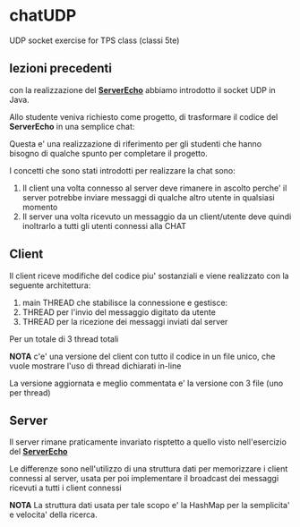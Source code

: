 # chatUDP
UDP socket exercise for TPS class (classi 5te)

## lezioni precedenti
con la realizzazione del **[ServerEcho](https://github.com/Prof-Matteo-Palitto-Peano/ServerEcho)** abbiamo introdotto il socket UDP in Java.

Allo studente veniva richiesto come progetto, di trasformare il codice del **ServerEcho** in una semplice chat:

Questa e' una realizzazione di riferimento per gli studenti che hanno bisogno di qualche spunto per completare il progetto.

I concetti che sono stati introdotti per realizzare la chat sono:
1. Il client una volta connesso al server deve rimanere in ascolto perche' il server potrebbe inviare messaggi di qualche altro utente in qualsiasi momento
2. Il server una volta ricevuto un messaggio da un client/utente deve quindi inoltrarlo a tutti gli utenti connessi alla CHAT

## Client
Il client riceve modifiche del codice piu' sostanziali e viene realizzato con la seguente architettura:
1. main THREAD che stabilisce la connessione e gestisce:
2. THREAD per l'invio del messaggio digitato da utente
3. THREAD per la ricezione dei messaggi inviati dal server

Per un totale di 3 thread totali

**NOTA** 
c'e' una versione del client con tutto il codice in un file unico, che vuole mostrare l'uso di thread dichiarati in-line

La versione aggiornata e meglio commentata e' la versione con 3 file (uno per thread)

## Server
Il server rimane praticamente invariato risptetto a quello visto nell'esercizio del **[ServerEcho](https://github.com/Prof-Matteo-Palitto-Peano/ServerEcho)**

Le differenze sono nell'utilizzo di una struttura dati per memorizzare i client connessi al server, usata per poi implementare il broadcast dei messaggi ricevuti a tutti i client connessi

**NOTA**
La struttura dati usata per tale scopo e' la HashMap per la semplicita' e velocita' della ricerca.

